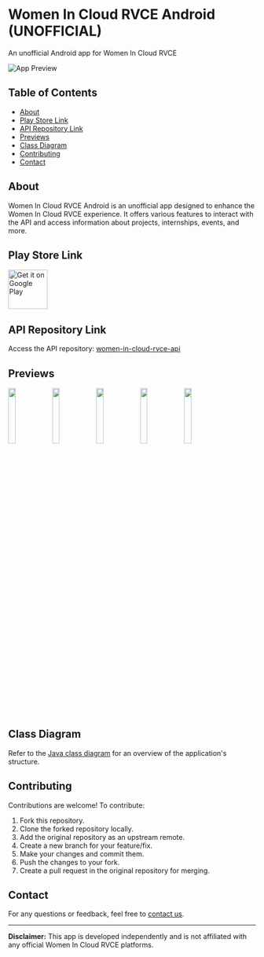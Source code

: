 # Women In Cloud RVCE Android (UNOFFICIAL)

An unofficial Android app for Women In Cloud RVCE

![App Preview](https://user-images.githubusercontent.com/90695071/229217757-4a582538-3619-4a4a-9970-b0537a488e50.png)

## Table of Contents

- [About](#about)
- [Play Store Link](#play-store-link)
- [API Repository Link](#api-repository-link)
- [Previews](#previews)
- [Class Diagram](#class-diagram)
- [Contributing](#contributing)
- [Contact](#contact)

## About

Women In Cloud RVCE Android is an unofficial app designed to enhance the Women In Cloud RVCE experience. It offers various features to interact with the API and access information about projects, internships, events, and more.

## Play Store Link

<p align="left">
<a href="https://play.google.com/store/apps/details?id=com.sandeep.womenincloudrvce">
    <img alt="Get it on Google Play"
        height="80"
        src="https://play.google.com/intl/en_us/badges/images/generic/en_badge_web_generic.png" />
</a>  
        </p>

## API Repository Link

Access the API repository: [women-in-cloud-rvce-api](https://github.com/mssandeepkamath/women-in-cloud-rvce-api)

## Previews

  <img src="https://user-images.githubusercontent.com/90695071/232440631-db760891-a6c6-44a4-9c8b-caf49cfc40e3.png" width="17%" height="17%" /> <img src="https://user-images.githubusercontent.com/90695071/232440662-c0489d3a-171c-4f29-998e-872f4759bbac.png" width="17%" height="17%" /> <img src="https://user-images.githubusercontent.com/90695071/232440692-89b82203-e7e3-4f6d-8c0c-26f844b15a2d.png" width="17%" height="17%" /> <img src="https://user-images.githubusercontent.com/90695071/232441624-af761065-dd2a-41f0-b0ab-3a2a05ab7228.png" width="17%" height="17%" /> <img src="https://user-images.githubusercontent.com/90695071/232442093-af4d25c4-0056-48e9-88f6-23ade1f14632.png" width="17%" height="17%" />

## Class Diagram

Refer to the [Java class diagram](https://user-images.githubusercontent.com/90695071/232449390-b4fe8ce7-95f3-4748-afa4-805ab6b8b805.png) for an overview of the application's structure.

## Contributing

Contributions are welcome! To contribute:

1. Fork this repository.
2. Clone the forked repository locally.
3. Add the original repository as an upstream remote.
4. Create a new branch for your feature/fix.
5. Make your changes and commit them.
6. Push the changes to your fork.
7. Create a pull request in the original repository for merging.

## Contact

For any questions or feedback, feel free to [contact us](mailto:your.email@example.com).

---

**Disclaimer:** This app is developed independently and is not affiliated with any official Women In Cloud RVCE platforms.


